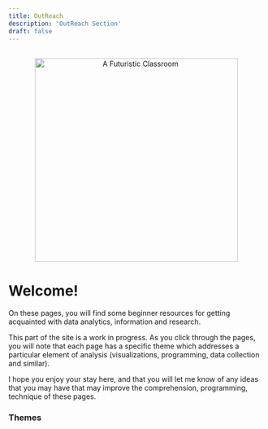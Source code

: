 ```yaml
---
title: OutReach
description: 'OutReach Section'
draft: false
---
```


<!-- add a line drop -->
<center>
&#x200B;
</center>

<center>
<img src="/images/outreach/fc1.jpg" alt="A Futuristic Classroom" style="width:400px;"/>
<!-- <img src="/images/outreach/fc1.jpg" alt="Futuristic Classrooms" width = "600" height = "600"/> -->

</center>

# Welcome! 

On these pages, you will find some beginner resources for getting acquainted with data analytics, information and research. 

This part of the site is a work in progress. As you click through the pages, you will note that each page has a specific theme which addresses a particular element of analysis (visualizations, programming, data collection and similar).

I hope you enjoy your stay here, and that you will let me know of any ideas that you may have that may improve the comprehension, programming, technique of these pages.

### Themes
